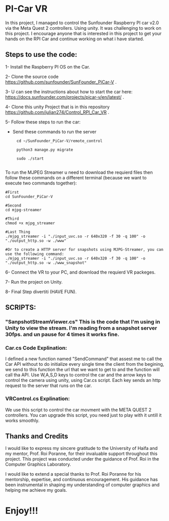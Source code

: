 # PI-Car VR

In this project, I managed to control the Sunfounder Raspberry PI car v2.0 via the Meta Quest 2 controllers. Using unity.
It was challenging to work on this project.
I encourage anyone that is interested in this project to get your hands on the RPI Car and continue working on what i have started.

## Steps to use the code: 
1- Install the Raspberry PI OS on the Car.

2- Clone the source code https://github.com/sunfounder/SunFounder_PiCar-V .

3- U can see the instructions about how to start the car here: https://docs.sunfounder.com/projects/picar-v/en/latest/ .

4- Clone this unity Project that is in this repository https://github.com/julian274/Control_RPI_Car_VR .

5- Follow these steps to run the car:
   - Send these commands to run the server 
```
     cd ~/SunFounder_PiCar-V/remote_control

     python3 manage.py migrate

     sudo ./start
          
```
To run the MJPEG Streamer u need to download the requierd files then follow these commands on a different terminal (because we want to execute two commands together):
```
#First
cd SunFounder_PiCar-V

#Second
cd mjpg-streamer

#Third
chmod +x mjpg_streamer

#Last Thing
./mjpg_streamer -i "./input_uvc.so -r 640x320 -f 30 -q 100" -o "./output_http.so -w ./www"

#Or to create a HTTP server for snapshots using MJPG-Streamer, you can use the following command:
./mjpg_streamer -i "./input_uvc.so -r 640x320 -f 30 -q 100" -o "./output_http.so -w ./www_snapshot"

```
6- Connect the VR to your PC, and download the requierd VR packeges.

7- Run the project on Unity.

8- Final Step divertiti (HAVE FUN).

## SCRIPTS:

### "SanpshotStreamViewer.cs" This is the code that I'm using in Unity to view the stream. I'm reading from a snapshot server 30fps. and un pause for 4 times it works fine.

### Car.cs Code Explination:

I defined a new function named "SendCommand" that assest me to call the Car API without to do initialize every single time the client from the begining, we send to this function the url that we want to get to and the function will call tha API.
Use W,A,S,D keys to control the car and the arrow keys to control the camera using unity, using Car.cs script.
Each key sends an http request to the server that runs on the car.

### VRControl.cs Explination:

We use this script to control the car movment with the META QUEST 2 controllers.
You can upgrade this script, you need just to play with it untill it works smoothly.
 
## Thanks and Credits

I would like to express my sincere gratitude to the University of Haifa and my mentor, Prof. Roi Poranne, for their invaluable support throughout this project. This project was conducted under the guidance of Prof. Roi in the Computer Graphics Laboratory.

I would like to extend a special thanks to Prof. Roi Poranne for his mentorship, expertise, and continuous encouragement. His guidance has been instrumental in shaping my understanding of computer graphics and helping me achieve my goals.

# Enjoy!!!
 
